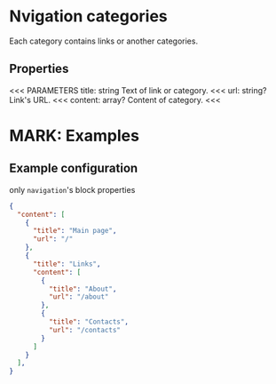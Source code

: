 
# Nvigation categories

Each category contains links or another categories.

## Properties

<<< PARAMETERS
title: string
Text of link or category.
<<<
url: string?
Link's URL.
<<<
content: array?
Content of category.
<<<

# MARK: Examples

## Example configuration

only `navigation`'s block properties

```json
{
  "content": [
    {
      "title": "Main page",
      "url": "/"
    },
    {
      "title": "Links",
      "content": [
        {
          "title": "About",
          "url": "/about"
        },
        {
          "title": "Contacts",
          "url": "/contacts"
        }
      ]
    }
  ],
}
```
